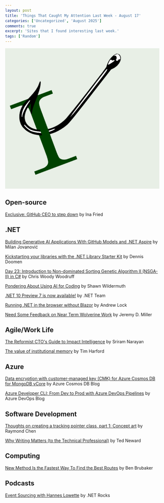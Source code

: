 ```yaml
---
layout: post
title: 'Things That Caught My Attention Last Week - August 17'
categories: ['Uncategorized', 'August 2025']
comments: true
excerpt: 'Sites that I found interesting last week.'
tags: ['Random']
---
```

![caught-my-i](../assets/caught-i.png)

## Open-source

[Exclusive: GitHub CEO to step down](https://www.axios.com/2025/08/11/github-ceo-dohmke-step-down?utm_source=blog.peterritchie.com) by Ina Fried

<!-- ## Architecture

## Presenting -->

## .NET

[Building Generative AI Applications With GitHub Models and .NET Aspire](https://www.milanjovanovic.tech/blog/building-generative-ai-applications-with-github-models-and-dotnet-aspire?utm_source=blog.peterritchie.com) by Milan Jovanović

[Kickstarting your libraries with the .NET Library Starter Kit](https://www.dennisdoomen.com/2025/06/library-starter-kit.html?utm_source=blog.peterritchie.com) by Dennis Doomen

[Day 23: Introduction to Non-dominated Sorting Genetic Algorithm II (NSGA-II) in C#](https://www.woodruff.dev/day-23-introduction-to-non-dominated-sorting-genetic-algorithm-ii-nsga-ii-in-c/?utm_source=blog.peterritchie.com) by Chris Woody Woodruff

[Pondering About Using AI for Coding](https://blog.wildermuth.com/2025/07/01/pondering-about-using-ai-for-coding/?utm_source=blog.peterritchie.com) by Shawn Wildermuth

[.NET 10 Preview 7 is now available!](https://devblogs.microsoft.com/dotnet/dotnet-10-preview-7/?utm_source=blog.peterritchie.com) by .NET Team

[Running .NET in the browser without Blazor](https://andrewlock.net/running-dotnet-in-the-browser-without-blazor/?utm_source=blog.peterritchie.com) by Andrew Lock

[Need Some Feedback on Near Term Wolverine Work](https://jeremydmiller.com/2025/08/15/need-some-feedback-on-near-term-wolverine-work/?utm_source=blog.peterritchie.com) by Jeremy D. Miller

<!-- ## Domain Driven Design

## DevOps

## Software Design

## Mobile
 -->
## Agile/Work Life

[The Reformist CTO's Guide to Impact Intelligence](https://martinfowler.com/articles/impact-intel.html?utm_source=blog.peterritchie.com) by Sriram Narayan

[The value of institutional memory](https://timharford.com/2025/05/the-value-of-institutional-memory/?utm_source=blog.peterritchie.com) by Tim Harford

<!-- ## REST/APIs
 -->
## Azure

[Data encryption with customer-managed key (CMK) for Azure Cosmos DB for MongoDB vCore](https://devblogs.microsoft.com/cosmosdb/data-encryption-with-customer-managed-key-cmk-for-azure-cosmos-db-for-mongodb-vcore/?utm_source=blog.peterritchie.com) by Azure Cosmos DB Blog

[Azure Developer CLI: From Dev to Prod with Azure DevOps Pipelines](https://devblogs.microsoft.com/devops/azure-developer-cli-from-dev-to-prod-with-azure-devops-pipelines/?utm_source=blog.peterritchie.com) by Azure DevOps Blog

## Software Development

[Thoughts on creating a tracking pointer class, part 1: Concept art](https://devblogs.microsoft.com/oldnewthing/20250811-00/?p=111451?utm_source=blog.peterritchie.com) by Raymond Chen

[Why Writing Matters (to the Technical Professional)](https://blogs.newardassociates.com/blog/2025/why-writing-matters.html?utm_source=blog.peterritchie.com) by Ted Neward

<!-- ## Windows

## Security

## AI

## Social Media

## Online Tools

## Databases

## Cloud
 -->
## Computing

[New Method Is the Fastest Way To Find the Best Routes](https://www.quantamagazine.org/new-method-is-the-fastest-way-to-find-the-best-routes-20250806/?utm_source=blog.peterritchie.com) by Ben Brubaker                

## Podcasts

[Event Sourcing with Hannes Lowette](https://www.dotnetrocks.com/details/1961?utm_source=blog.peterritchie.com) by .NET Rocks



